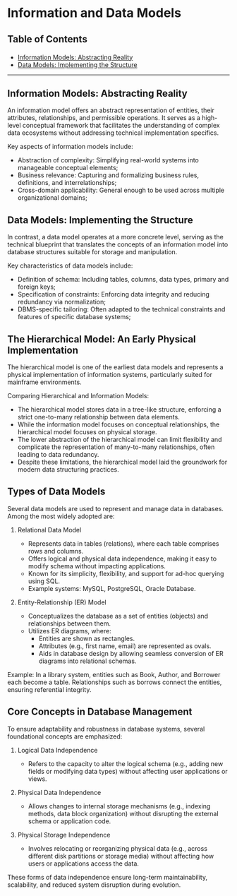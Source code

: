 <h1>Information and Data Models</h1>

<h2>Table of Contents</h2>
<div class="alert alert-block alert-info" style="margin-top: 20px">
    <ul>
        <li><a href="#information-models">Information Models: Abstracting Reality</a>
        </li>
        <li><a href="#data-models">Data Models: Implementing the Structure</a>
        </li>
    </ul>
</div>

<hr>



<h2 id="information-models">Information Models: Abstracting Reality</h2>

An information model offers an abstract representation of entities, their attributes, relationships, and permissible operations. It serves as a high-level conceptual framework that facilitates the understanding of complex data ecosystems without addressing technical implementation specifics.

Key aspects of information models include:

- Abstraction of complexity: Simplifying real-world systems into manageable conceptual elements;
- Business relevance: Capturing and formalizing business rules, definitions, and interrelationships;
- Cross-domain applicability: General enough to be used across multiple organizational domains;



<h2 id="data-models">Data Models: Implementing the Structure</h2>

In contrast, a data model operates at a more concrete level, serving as the technical blueprint that translates the concepts of an information model into database structures suitable for storage and manipulation.

Key characteristics of data models include:
- Definition of schema: Including tables, columns, data types, primary and foreign keys;
- Specification of constraints: Enforcing data integrity and reducing redundancy via normalization;
- DBMS-specific tailoring: Often adapted to the technical constraints and features of specific database systems;



<h2 id="the-hierarchical-model">The Hierarchical Model: An Early Physical Implementation</h2>

The hierarchical model is one of the earliest data models and represents a physical implementation of information systems, particularly suited for mainframe environments.

Comparing Hierarchical and Information Models:
- The hierarchical model stores data in a tree-like structure, enforcing a strict one-to-many relationship between data elements.
- While the information model focuses on conceptual relationships, the hierarchical model focuses on physical storage.
- The lower abstraction of the hierarchical model can limit flexibility and complicate the representation of many-to-many relationships, often leading to data redundancy.
- Despite these limitations, the hierarchical model laid the groundwork for modern data structuring practices.



<h2 id="types-of-data-models">Types of Data Models</h2>

Several data models are used to represent and manage data in databases. Among the most widely adopted are:

1. Relational Data Model
	- Represents data in tables (relations), where each table comprises rows and columns.
	- Offers logical and physical data independence, making it easy to modify schema without impacting applications.
	- Known for its simplicity, flexibility, and support for ad-hoc querying using SQL.
	- Example systems: MySQL, PostgreSQL, Oracle Database.

2. Entity-Relationship (ER) Model
	- Conceptualizes the database as a set of entities (objects) and relationships between them.
	- Utilizes ER diagrams, where:
		- Entities are shown as rectangles.
		- Attributes (e.g., first name, email) are represented as ovals.
		- Aids in database design by allowing seamless conversion of ER diagrams into relational schemas.

Example: In a library system, entities such as Book, Author, and Borrower each become a table. Relationships such as borrows connect the entities, ensuring referential integrity.



<h2 id="core-concepts-in-database-management">Core Concepts in Database Management</h2>

To ensure adaptability and robustness in database systems, several foundational concepts are emphasized:

1. Logical Data Independence
	- Refers to the capacity to alter the logical schema (e.g., adding new fields or modifying data types) without affecting user applications or views.

2. Physical Data Independence
	- Allows changes to internal storage mechanisms (e.g., indexing methods, data block organization) without disrupting the external schema or application code.

3. Physical Storage Independence
	- Involves relocating or reorganizing physical data (e.g., across different disk partitions or storage media) without affecting how users or applications access the data.

These forms of data independence ensure long-term maintainability, scalability, and reduced system disruption during evolution.

